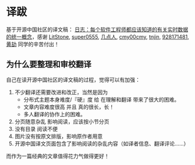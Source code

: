 译跋
======================

基于开源中国社区的译文稿： [日志：每个软件工程师都应该知道的有关实时数据的统一概念](http://www.oschina.net/translate/log-what-every-software-engineer-should-know-about-real-time-datas-unifying)，感谢 [LitStone](http://my.oschina.net/kaiyuancao), [super0555](http://my.oschina.net/super0555), [几点人](http://my.oschina.net/jidianren), [cmy00cmy](http://my.oschina.net/u/1385461), [tnjin](http://my.oschina.net/tnjin), [928171481](http://my.oschina.net/u/240148), [黄劼](http://my.oschina.net/saintknight) 同学的辛苦付出！

为什么要整理和审校翻译
--------------------------

自己在读开源中国社区的译文稿的过程，觉得可以有加强：

1. 不少翻译还需要改进和改正，当然是因为
    - 分布式主题本身难度/『硬』度 给 在理解和翻译 带来了很大的困难。
    - 文章内容难度很高 并且 真的很长，长！
    - 多人翻译的协作上的困难。
1. 分页随意杂乱 影响阅读，应该按小节分页
1. 没有目录 阅读不便
1. 图片没有按原文排版，影响原作者用意
1. 开源中国译文页面包含了影响阅读的杂乱内容（如译者信息、翻译评论……）

而作为一篇经典的文章值得花力气做得更好！
